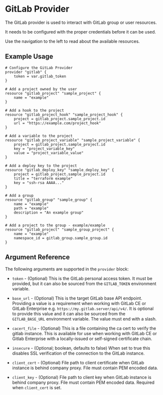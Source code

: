 # GitLab Provider

The GitLab provider is used to interact with GitLab group or user resources.

It needs to be configured with the proper credentials before it can be used.

Use the navigation to the left to read about the available resources.

## Example Usage

```hcl
# Configure the GitLab Provider
provider "gitlab" {
    token = var.gitlab_token
}

# Add a project owned by the user
resource "gitlab_project" "sample_project" {
    name = "example"
}

# Add a hook to the project
resource "gitlab_project_hook" "sample_project_hook" {
    project = gitlab_project.sample_project.id
    url = "https://example.com/project_hook"
}

# Add a variable to the project
resource "gitlab_project_variable" "sample_project_variable" {
    project = gitlab_project.sample_project.id
    key = "project_variable_key"
    value = "project_variable_value"
}

# Add a deploy key to the project
resource "gitlab_deploy_key" "sample_deploy_key" {
    project = gitlab_project.sample_project.id
    title = "terraform example"
    key = "ssh-rsa AAAA..."
}

# Add a group
resource "gitlab_group" "sample_group" {
    name = "example"
    path = "example"
    description = "An example group"
}

# Add a project to the group - example/example
resource "gitlab_project" "sample_group_project" {
    name = "example"
    namespace_id = gitlab_group.sample_group.id
}
```

## Argument Reference

The following arguments are supported in the `provider` block:

* `token` - (Optional) This is the GitLab personal access token. It must be provided, but
  it can also be sourced from the `GITLAB_TOKEN` environment variable.

* `base_url` - (Optional) This is the target GitLab base API endpoint. Providing a value is a
  requirement when working with GitLab CE or GitLab Enterprise e.g. `https://my.gitlab.server/api/v4/`.
  It is optional to provide this value and it can also be sourced from the `GITLAB_BASE_URL` environment variable.
  The value must end with a slash.

* `cacert_file` - (Optional) This is a file containing the ca cert to verify the gitlab instance.  This is available
  for use when working with GitLab CE or Gitlab Enterprise with a locally-issued or self-signed certificate chain.

* `insecure` - (Optional; boolean, defaults to false) When set to true this disables SSL verification of the connection to the
  GitLab instance.

* `client_cert` - (Optional) File path to client certificate when GitLab instance is behind company proxy. File  must contain PEM encoded data.

* `client_key` - (Optional) File path to client key when GitLab instance is behind company proxy. File must contain PEM encoded data. Required when `client_cert` is set.
